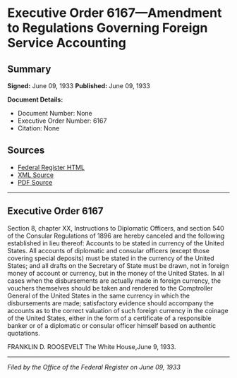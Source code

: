 # Executive Order 6167—Amendment to Regulations Governing Foreign Service Accounting

## Summary

**Signed:** June 09, 1933
**Published:** June 09, 1933

**Document Details:**
- Document Number: None
- Executive Order Number: 6167
- Citation: None

## Sources
- [Federal Register HTML](https://www.presidency.ucsb.edu/documents/executive-order-6167-amendment-regulations-governing-foreign-service-accounting)
- [XML Source](None)
- [PDF Source](None)

---

## Executive Order 6167

Section 8, chapter XX, Instructions to Diplomatic Officers, and section 540 of the Consular Regulations of 1896 are hereby canceled and the following established in lieu thereof:
Accounts to be stated in currency of the United States. All accounts of diplomatic and consular officers (except those covering special deposits) must be stated in the currency of the United States; and all drafts on the Secretary of State must be drawn, not in foreign money of account or currency, but in the money of the United States. In all cases when the disbursements are actually made in foreign currency, the vouchers themselves should be taken and rendered to the Comptroller General of the United States in the same currency in which the disbursements are made; satisfactory evidence should accompany the accounts as to the correct valuation of such foreign currency in the coinage of the United States, either in the form of a certificate of a responsible banker or of a diplomatic or consular officer himself based on authentic quotations.

FRANKLIN D. ROOSEVELT
The White House,June 9, 1933.

---

*Filed by the Office of the Federal Register on June 09, 1933*
